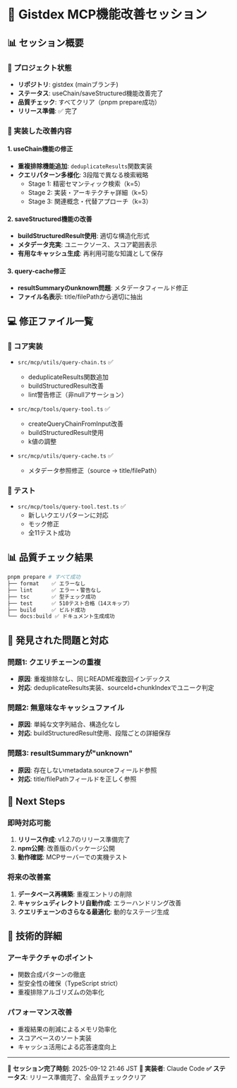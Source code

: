 # 🚀 Gistdex MCP機能改善セッション

## 📊 セッション概要

### 🔧 プロジェクト状態
- **リポジトリ**: gistdex (mainブランチ)
- **ステータス**: useChain/saveStructured機能改善完了
- **品質チェック**: すべてクリア（pnpm prepare成功）
- **リリース準備**: ✅ 完了

### 🎯 実装した改善内容

#### 1. useChain機能の修正
- **重複排除機能追加**: `deduplicateResults`関数実装
- **クエリパターン多様化**: 3段階で異なる検索戦略
  - Stage 1: 精密セマンティック検索（k=5）
  - Stage 2: 実装・アーキテクチャ詳細（k=5）
  - Stage 3: 関連概念・代替アプローチ（k=3）

#### 2. saveStructured機能の改善
- **buildStructuredResult使用**: 適切な構造化形式
- **メタデータ充実**: ユニークソース、スコア範囲表示
- **有用なキャッシュ生成**: 再利用可能な知識として保存

#### 3. query-cache修正
- **resultSummaryのunknown問題**: メタデータフィールド修正
- **ファイル名表示**: title/filePathから適切に抽出

## 💻 修正ファイル一覧

### 🔌 コア実装
- `src/mcp/utils/query-chain.ts` ✅
  - deduplicateResults関数追加
  - buildStructuredResult改善
  - lint警告修正（非nullアサーション）

- `src/mcp/tools/query-tool.ts` ✅
  - createQueryChainFromInput改善
  - buildStructuredResult使用
  - k値の調整

- `src/mcp/utils/query-cache.ts` ✅
  - メタデータ参照修正（source → title/filePath）

### 🧪 テスト
- `src/mcp/tools/query-tool.test.ts` ✅
  - 新しいクエリパターンに対応
  - モック修正
  - 全11テスト成功

## 📊 品質チェック結果

```bash
pnpm prepare # すべて成功
├── format    ✅ エラーなし
├── lint      ✅ エラー・警告なし
├── tsc       ✅ 型チェック成功
├── test      ✅ 510テスト合格（14スキップ）
├── build     ✅ ビルド成功
└── docs:build ✅ ドキュメント生成成功
```

## 🐛 発見された問題と対応

### 問題1: クエリチェーンの重複
- **原因**: 重複排除なし、同じREADME複数回インデックス
- **対応**: deduplicateResults実装、sourceId+chunkIndexでユニーク判定

### 問題2: 無意味なキャッシュファイル
- **原因**: 単純な文字列結合、構造化なし
- **対応**: buildStructuredResult使用、段階ごとの詳細保存

### 問題3: resultSummaryが"unknown"
- **原因**: 存在しないmetadata.sourceフィールド参照
- **対応**: title/filePathフィールドを正しく参照

## 🎯 Next Steps

### 即時対応可能
1. **リリース作成**: v1.2.7のリリース準備完了
2. **npm公開**: 改善版のパッケージ公開
3. **動作確認**: MCPサーバーでの実機テスト

### 将来の改善案
1. **データベース再構築**: 重複エントリの削除
2. **キャッシュディレクトリ自動作成**: エラーハンドリング改善
3. **クエリチェーンのさらなる最適化**: 動的なステージ生成

## 🔧 技術的詳細

### アーキテクチャのポイント
- 関数合成パターンの徹底
- 型安全性の確保（TypeScript strict）
- 重複排除アルゴリズムの効率化

### パフォーマンス改善
- 重複結果の削減によるメモリ効率化
- スコアベースのソート実装
- キャッシュ活用による応答速度向上

---
**🏁 セッション完了時刻**: 2025-09-12 21:46 JST
**📝 実装者**: Claude Code
**✅ ステータス**: リリース準備完了、全品質チェッククリア
